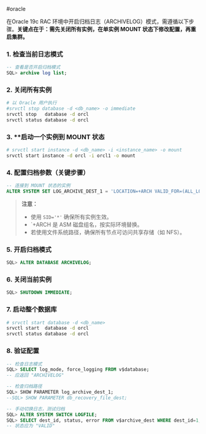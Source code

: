 #oracle

在Oracle 19c RAC 环境中开启归档日志（ARCHIVELOG）模式，需遵循以下步骤。**关键点在于：需先关闭所有实例，在单实例 MOUNT 状态下修改配置，再重启集群。**

### 1. **检查当前日志模式**

```sql
-- 查看是否开启归档模式
SQL> archive log list;
```


### 2. 关闭所有实例

```bash
# 以 Oracle 用户执行
#srvctl stop database -d <db_name> -o immediate
srvctl stop   database -d orcl
srvctl status database -d orcl
```

### 3. **启动一个实例到 MOUNT 状态

```bash
# srvctl start instance -d <db_name> -i <instance_name> -o mount
srvctl start instance -d orcl -i orcl1 -o mount
```

### 4. **配置归档参数（关键步骤）**

```sql
-- 连接到 MOUNT 状态的实例
ALTER SYSTEM SET LOG_ARCHIVE_DEST_1 = 'LOCATION=+ARCH VALID_FOR=(ALL_LOGFILES,ALL_ROLES)' SCOPE=BOTH SID='*';
```

> **注意：**
> - 使用 `SID='*'` 确保所有实例生效。
> - `+ARCH 是 ASM 磁盘组名，按实际环境替换。
> - 若使用文件系统路径，确保所有节点可访问共享存储（如 NFS）。

### 5. **开启归档模式**

```sql
SQL> ALTER DATABASE ARCHIVELOG;
```

### 6. **关闭当前实例**

```sql
SQL> SHUTDOWN IMMEDIATE;
```

### 7. **启动整个数据库**

```bash
# srvctl start database -d <db_name>
srvctl start  database -d orcl
srvctl status database -d orcl
```

### 8. **验证配置**

```sql
-- 检查日志模式
SQL> SELECT log_mode, force_logging FROM v$database;
-- 应返回 "ARCHIVELOG"

-- 检查归档路径
SQL> SHOW PARAMETER log_archive_dest_1;
--SQL> SHOW PARAMETER db_recovery_file_dest;

-- 手动切换日志，测试归档
SQL> ALTER SYSTEM SWITCH LOGFILE;
SQL> SELECT dest_id, status, error FROM v$archive_dest WHERE dest_id=1;
-- 状态应为 "VALID"
```


